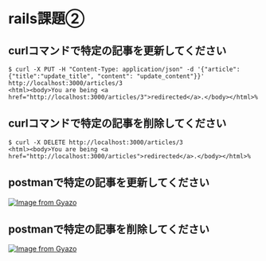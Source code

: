 # rails課題②

## curlコマンドで特定の記事を更新してください
```
$ curl -X PUT -H "Content-Type: application/json" -d '{"article": {"title":"update_title", "content": "update_content"}}' http://localhost:3000/articles/3
<html><body>You are being <a href="http://localhost:3000/articles/3">redirected</a>.</body></html>%
```

## curlコマンドで特定の記事を削除してください
```
$ curl -X DELETE http://localhost:3000/articles/3
<html><body>You are being <a href="http://localhost:3000/articles">redirected</a>.</body></html>%
```

## postmanで特定の記事を更新してください
[![Image from Gyazo](https://i.gyazo.com/09270c9585fe1e880b774ec5ca9d7344.png)](https://gyazo.com/09270c9585fe1e880b774ec5ca9d7344)

## postmanで特定の記事を削除してください
[![Image from Gyazo](https://i.gyazo.com/efd08113e8328eba2fad4c3fe69550da.png)](https://gyazo.com/efd08113e8328eba2fad4c3fe69550da)
